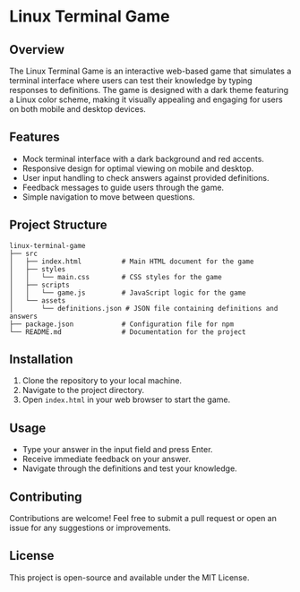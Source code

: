 # Linux Terminal Game

## Overview
The Linux Terminal Game is an interactive web-based game that simulates a terminal interface where users can test their knowledge by typing responses to definitions. The game is designed with a dark theme featuring a Linux color scheme, making it visually appealing and engaging for users on both mobile and desktop devices.

## Features
- Mock terminal interface with a dark background and red accents.
- Responsive design for optimal viewing on mobile and desktop.
- User input handling to check answers against provided definitions.
- Feedback messages to guide users through the game.
- Simple navigation to move between questions.

## Project Structure
```
linux-terminal-game
├── src
│   ├── index.html          # Main HTML document for the game
│   ├── styles
│   │   └── main.css        # CSS styles for the game
│   ├── scripts
│   │   └── game.js         # JavaScript logic for the game
│   └── assets
│       └── definitions.json # JSON file containing definitions and answers
├── package.json            # Configuration file for npm
└── README.md               # Documentation for the project
```

## Installation
1. Clone the repository to your local machine.
2. Navigate to the project directory.
3. Open `index.html` in your web browser to start the game.

## Usage
- Type your answer in the input field and press Enter.
- Receive immediate feedback on your answer.
- Navigate through the definitions and test your knowledge.

## Contributing
Contributions are welcome! Feel free to submit a pull request or open an issue for any suggestions or improvements.

## License
This project is open-source and available under the MIT License.